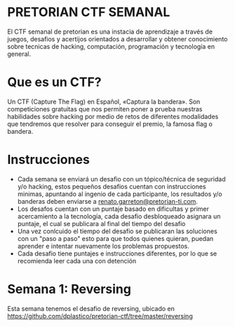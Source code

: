 # PRETORIAN CTF SEMANAL
El CTF semanal de pretorian es una instacia de aprendizaje a través de juegos, desafios y acertijos orientados a desarrollar y obtener conocimiento sobre tecnicas de hacking, computación, programación y tecnología en general.

# Que es un CTF?

Un CTF (Capture The Flag) en Español, «Captura la bandera». Son competiciones gratuitas que nos permiten poner a prueba nuestras habilidades sobre hacking por medio de retos de diferentes modalidades que tendremos que resolver para conseguir el premio, la famosa flag o bandera.

# Instrucciones

- Cada semana se enviará un desafio con un tópico/técnica de seguridad y/o hacking, estos pequeños desafios cuentan con instrucciones minimas, apuntando al ingenio de cada participante, los resultados y/o banderas deben enviarse a renato.garreton@pretorian-ti.com.
- Los desafos cuentan con un puntaje basado en dificultas y primer acercamiento a la tecnología, cada desafio desbloqueado asignara un puntaje, el cual se publicara al final del tiempo del desafio
- Una vez conlcuido el tiempo del desafio se publicaran las soluciones con un "paso a paso" esto para que todos quienes quieran, puedan aprender e intentar nuevamente los problemas propuestos.
- Cada desafio tiene puntajes e instrucciones diferentes, por lo que se recomienda leer cada una con detención

# Semana 1: Reversing

Esta semana tenemos el desafio de reversing, ubicado en https://github.com/dplastico/pretorian-ctf/tree/master/reversing
